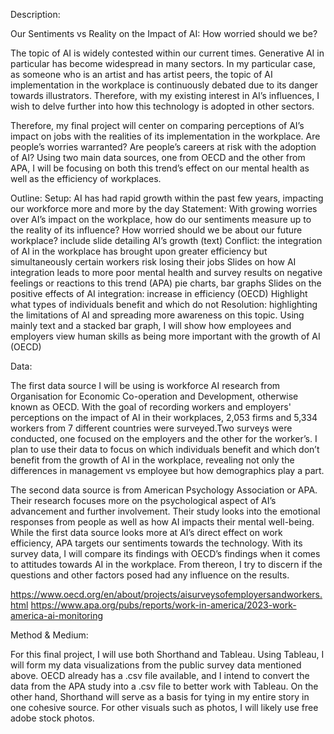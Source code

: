 Description:

Our Sentiments vs Reality on the Impact of AI: How worried should we be?

The topic of AI is widely contested within our current times. Generative AI in particular has become widespread in many sectors. In my particular case, as someone who is an artist and has artist peers, the topic of AI implementation in the workplace is continuously debated due to its danger towards illustrators. Therefore, with my existing interest in AI’s influences, I wish to delve further into how this technology is adopted in other sectors. 

Therefore, my final project will center on comparing perceptions of AI’s impact on jobs with the realities of its implementation in the workplace. Are people’s worries warranted? Are people’s careers at risk with the adoption of AI? Using two main data sources, one from OECD and the other from APA, I will be focusing on both this trend’s effect on our mental health as well as the efficiency of workplaces. 


Outline:
Setup: AI has had rapid growth within the past few years, impacting our workforce more and more by the day
Statement:  With growing worries over AI’s impact on the workplace, how do our sentiments measure up to the reality of its influence? How worried should we be about our future workplace?
include slide detailing AI’s growth (text)
Conflict: the integration of AI in the workplace has brought upon greater efficiency but simultaneously certain workers risk losing their jobs
Slides on how AI integration leads to more poor mental health and survey results on negative feelings or reactions to this trend (APA) pie charts, bar graphs
Slides on the positive effects of AI integration: increase in efficiency (OECD) 
Highlight what types of individuals benefit and which do not
Resolution: highlighting the limitations of AI and spreading more awareness on this topic.
Using mainly text and a stacked bar graph, I will show how employees and employers view human skills as being more important with the growth of AI (OECD)

Data: 

The first data source I will be using is workforce AI research from Organisation for Economic Co-operation and Development, otherwise known as OECD. With the goal of recording workers and employers' perceptions on the impact of AI in their workplaces, 2,053 firms and 5,334 workers from 7 different countries were surveyed.Two surveys were conducted, one focused on the employers and the other for the worker’s. I plan to use their data to focus on which individuals benefit and which don’t benefit from the growth of AI in the workplace, revealing not only the differences in management vs employee but how demographics play a part.

The second data source is from American Psychology Association or APA. Their research focuses more on the psychological aspect of AI’s advancement and further involvement. Their study looks into the emotional responses from people as well as how AI impacts their mental well-being. While the first data source looks more at AI’s direct effect on work efficiency, APA targets our sentiments towards the technology. With its survey data, I will compare its findings with OECD’s findings when it comes to attitudes towards AI in the workplace. From thereon, I try to discern if the questions and other factors posed had any influence on the results.


https://www.oecd.org/en/about/projects/aisurveysofemployersandworkers.html 
https://www.apa.org/pubs/reports/work-in-america/2023-work-america-ai-monitoring 



Method & Medium:

For this final project, I will use both Shorthand and Tableau. Using Tableau, I will form my data visualizations from the public survey data mentioned above. OECD already has a .csv file available, and I intend to convert the data from the APA study into a .csv file to better work with Tableau.  On the other hand, Shorthand will serve as a basis for tying in my entire story in one cohesive source. For other visuals such as photos, I will likely use free adobe stock photos.
